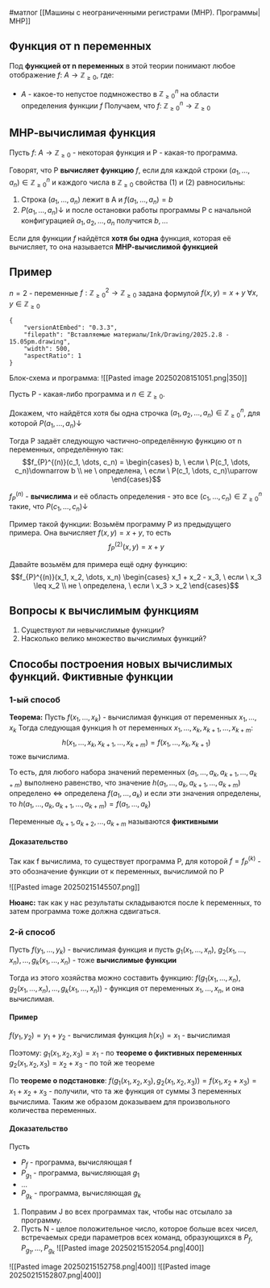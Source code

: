 #матлог 
[[Машины с неограниченными регистрами (МНР). Программы|МНР]]
## Функция от n переменных
Под **функцией от n переменных** в этой теории понимают любое отображение 
$f: \ A \to \mathbb{Z}_{\geq 0}$, где:
- $A$ - какое-то непустое подмножество в $\mathbb{Z}_{\geq 0}^{n}$ на области определения функции $f$
Получаем, что $f: \ \mathbb{Z}_{\geq 0}^{n} \to \mathbb{Z}_{\geq 0}$

## МНР-вычислимая функция
Пусть $f: \ A \to \mathbb{Z}_{\geq 0}$ - некоторая функция и P - какая-то программа.

Говорят, что P **вычисляет функцию** $f$, если для каждой строки $(a_1, \dots, a_n) \in \mathbb{Z}_{\geq 0}^{n}$ и каждого числа в $\mathbb{Z}_{\geq 0}$ свойства (1) и (2) равносильны:
1) Строка $(a_1, \dots, a_n)$ лежит в A и $f(a_1, \dots, a_n) = b$
2) $P(a_1, \dots, a_n)\downarrow$ и после остановки работы программы P с начальной конфигурацией $a_1, a_2, \dots, a_n$ получится $b, \dots$

Если для функции $f$ найдётся **хотя бы одна** функция, которая её вычисляет, то она называется **МНР-вычислимой функцией**

## Пример
$n = 2$ - переменные
$f: \mathbb{Z}_{\geq 0}^2 \to \mathbb{Z}_{\geq 0}$ задана формулой $f(x, y) = x + y \ \forall x, y \in \mathbb{Z}_{\geq 0}$

```handdrawn-ink
{
	"versionAtEmbed": "0.3.3",
	"filepath": "Вставляемые материалы/Ink/Drawing/2025.2.8 - 15.05pm.drawing",
	"width": 500,
	"aspectRatio": 1
}
```
Блок-схема и программа:
![[Pasted image 20250208151051.png|350]]

Пусть P - какая-либо программа и $n \in \mathbb{Z}_{\geq 0}$.

Докажем, что найдётся хотя бы одна строчка $(a_1, a_2, \dots, a_n) \in \mathbb{Z}_{\geq 0}^n$, для которой $P(a_1, \dots, a_n)\downarrow$

Тогда P задаёт следующую частично-определённую функцию от n переменных, определённую так:
$$f_{P}^{(n)}(c_1, \dots, c_n) = \begin{cases} b, \ если \ P(c_1, \dots, c_n)\downarrow b \\ не \ определена, \ если \ P(c_1, \dots, c_n)\uparrow \end{cases}$$

$f_{P}^{(n)}$ - **вычислима** и её область определения - это все $(c_1, \dots, c_n) \in \mathbb{Z}_{\geq 0}^n$ такие, что $P(c_1, \dots, c_n) \downarrow$

Пример такой функции:
Возьмём программу P из предыдущего примера. Она вычисляет $f(x, y) = x + y$, то есть $$f_{P}^{(2)} (x, y) = x + y$$


Давайте возьмём для примера ещё одну функцию: $$f_{P}^{(n)}(x_1, x_2, \dots, x_n) \begin{cases} x_1 + x_2 - x_3, \ если \ x_3 \leq x_2 \\ не \ определена, \ если \ x_3 > x_2 \end{cases}$$

## Вопросы к вычислимым функциям
1) Существуют ли невычислимые функции?
2) Насколько велико множество вычислимых функций?

## Способы построения новых вычислимых функций. Фиктивные функции
### 1-ый способ
**Теорема:** 
Пусть $f(x_1, \dots, x_k)$ - вычислимая функция от переменных $x_1, \dots, x_k$
Тогда следующая функция h от переменных $x_1, \dots, x_k, x_{k + 1}, \dots, x_{k + m}:$
$$h(x_1, \dots, x_k, x_{k + 1}, \dots, x_{k + m}) = f(x_1, \dots, x_k, x_{k + 1})$$ тоже вычислима.

То есть, для любого набора значений переменных $(a_1, \dots, a_k, a_{k + 1}, \dots, a_{k + m})$ выполнено равенство, что значение $h(a_1, \dots, a_k, a_{k + 1}, \dots, a_{k + m})$ определено $\iff$ определена $f(a_1, \dots, a_k)$ и если эти значения определены, то $h(a_1, \dots, a_k, a_{k + 1}, \dots, a_{k + m}) = f(a_1, \dots, a_k)$

Переменные $a_{k + 1}, a_{k + 2}, \dots, a_{k + m}$ называются **фиктивными** 

#### Доказательство
Так как f вычислима, то существует программа P, для которой $f = f_{P}^{(k)}$ - это обозначение функции от к переменных, вычислимой по P

![[Pasted image 20250215145507.png]]

**Нюанс:** так как у нас результаты складываются после k переменных, то затем программа тоже должна сдвигаться.

### 2-й способ
Пусть $f(y_1, \dots, y_k)$ - вычислимая функция и пусть $g_1(x_1, \dots, x_n), \ g_2(x_1, \dots, x_n), \dots, g_k(x_1, \dots, x_n)$ - тоже **вычислимые функции**

Тогда из этого хозяйства можно составить функцию:
$f(g_1(x_1, \dots, x_n), g_2(x_1, \dots, x_n), \dots, g_k(x_1, \dots, x_n))$ - функция от переменных $x_1, \dots, x_n$, и она вычислимая.

#### Пример
$f(y_1, y_2) = y_1 + y_2$ - вычислимая функция
$h(x_1) = x_1$ - вычислимая

Поэтому:
$g_1(x_1, x_2, x_3) = x_1$ - по **теореме о фиктивных переменных**
$g_2(x_1, x_2, x_3) = x_2 + x_3$ - по той же теореме

По **теореме о подстановке**:
$f(g_1(x_1, x_2, x_3), g_2(x_1, x_2, x_3)) = f(x_1, x_2 + x_3) = x_1 + x_2 + x_3$ - получили, что та же функция от суммы 3 переменных вычислима. Таким же образом доказываем для произвольного количества переменных.
#### Доказательство
Пусть 
- $P_f$ - программа, вычисляющая f
- $P_{g_1}$ - программа, вычисляющая $g_1$
- $\dots$
- $P_{g_k}$ - программа, вычисляющая $g_k$

1) Поправим J во всех программах так, чтобы нас отсылало за программу.
2) Пусть N - целое положительное число, которое больше всех чисел, встречаемых среди параметров всех команд, образующихся в $P_f, P_{g_1}, \dots, P_{g_k}$
![[Pasted image 20250215152054.png|400]]

![[Pasted image 20250215152758.png|400]]
![[Pasted image 20250215152807.png|400]]